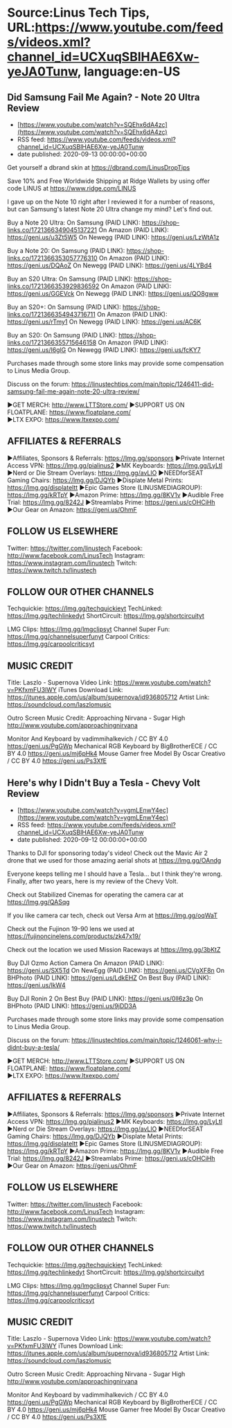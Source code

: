 # Source:Linus Tech Tips, URL:https://www.youtube.com/feeds/videos.xml?channel_id=UCXuqSBlHAE6Xw-yeJA0Tunw, language:en-US

## Did Samsung Fail Me Again? - Note 20 Ultra Review
 - [https://www.youtube.com/watch?v=SQEhx6dA4zc](https://www.youtube.com/watch?v=SQEhx6dA4zc)
 - RSS feed: https://www.youtube.com/feeds/videos.xml?channel_id=UCXuqSBlHAE6Xw-yeJA0Tunw
 - date published: 2020-09-13 00:00:00+00:00

Get yourself a dbrand skin at https://dbrand.com/LinusDropTips

Save 10% and Free Worldwide Shipping at Ridge Wallets by using offer code LINUS at https://www.ridge.com/LINUS

I gave up on the Note 10 right after I reviewed it for a number of reasons, but can Samsung's latest Note 20 Ultra change my mind? Let's find out.

Buy a Note 20 Ultra:
On Samsung (PAID LINK): https://shop-links.co/1721366349045137221
On Amazon (PAID LINK): https://geni.us/u3Zt5W5
On Newegg (PAID LINK): https://geni.us/LzWtA1z

Buy a Note 20:
On Samsung (PAID LINK): https://shop-links.co/1721366353057776310
On Amazon (PAID LINK): https://geni.us/DQAoZ
On Newegg (PAID LINK): https://geni.us/4LYBd4

Buy an S20 Ultra:
On Samsung (PAID LINK): https://shop-links.co/1721366353929836592
On Amazon (PAID LINK): https://geni.us/GGEVck
On Newegg (PAID LINK): https://geni.us/QO8gww

Buy an S20+:
On Samsung (PAID LINK): https://shop-links.co/1721366354943716711
On Amazon (PAID LINK): https://geni.us/rTmy1
On Newegg (PAID LINK): https://geni.us/AC6K

Buy an S20:
On Samsung (PAID LINK): https://shop-links.co/1721366355715646158
On Amazon (PAID LINK): https://geni.us/I6glG
On Newegg (PAID LINK): https://geni.us/fcKY7

Purchases made through some store links may provide some compensation to Linus Media Group.

Discuss on the forum: https://linustechtips.com/main/topic/1246411-did-samsung-fail-me-again-note-20-ultra-review/

►GET MERCH: http://www.LTTStore.com/
►SUPPORT US ON FLOATPLANE: https://www.floatplane.com/  
►LTX EXPO: https://www.ltxexpo.com/   

AFFILIATES & REFERRALS
---------------------------------------------------
►Affiliates, Sponsors & Referrals: https://lmg.gg/sponsors
►Private Internet Access VPN: https://lmg.gg/pialinus2
►MK Keyboards: https://lmg.gg/LyLtl
►Nerd or Die Stream Overlays: https://lmg.gg/avLlO
►NEEDforSEAT Gaming Chairs: https://lmg.gg/DJQYb
►Displate Metal Prints: https://lmg.gg/displateltt
►Epic Games Store (LINUSMEDIAGROUP): https://lmg.gg/kRTpY
►Amazon Prime: https://lmg.gg/8KV1v
►Audible Free Trial: https://lmg.gg/8242J
►Streamlabs Prime: https://geni.us/cOHCiHh
►Our Gear on Amazon: https://geni.us/OhmF
 
FOLLOW US ELSEWHERE
---------------------------------------------------  
Twitter: https://twitter.com/linustech
Facebook: http://www.facebook.com/LinusTech
Instagram: https://www.instagram.com/linustech
Twitch: https://www.twitch.tv/linustech

FOLLOW OUR OTHER CHANNELS
---------------------------------------------------  
Techquickie: https://lmg.gg/techquickieyt
TechLinked: https://lmg.gg/techlinkedyt
ShortCircuit: https://lmg.gg/shortcircuityt

LMG Clips: https://lmg.gg/lmgclipsyt
Channel Super Fun: https://lmg.gg/channelsuperfunyt
Carpool Critics: https://lmg.gg/carpoolcriticsyt

MUSIC CREDIT
---------------------------------------------------  
Title: Laszlo - Supernova
Video Link: https://www.youtube.com/watch?v=PKfxmFU3lWY
iTunes Download Link: https://itunes.apple.com/us/album/supernova/id936805712
Artist Link: https://soundcloud.com/laszlomusic

Outro Screen Music Credit: Approaching Nirvana - Sugar High http://www.youtube.com/approachingnirvana

Monitor And Keyboard by vadimmihalkevich / CC BY 4.0  https://geni.us/PgGWp
Mechanical RGB Keyboard by BigBrotherECE / CC BY 4.0 https://geni.us/mj6pHk4
Mouse Gamer free Model By Oscar Creativo / CC BY 4.0 https://geni.us/Ps3XfE

## Here's why I Didn't Buy a Tesla - Chevy Volt Review
 - [https://www.youtube.com/watch?v=ygmLEnwY4ec](https://www.youtube.com/watch?v=ygmLEnwY4ec)
 - RSS feed: https://www.youtube.com/feeds/videos.xml?channel_id=UCXuqSBlHAE6Xw-yeJA0Tunw
 - date published: 2020-09-12 00:00:00+00:00

Thanks to DJI for sponsoring today's video! Check out the Mavic Air 2 drone that we used for those amazing aerial shots at https://lmg.gg/OAndg

Everyone keeps telling me I should have a Tesla... but I think they're wrong.  Finally, after two years, here is my review of the Chevy Volt.

Check out Stabilized Cinemas for operating the camera car at https://lmg.gg/QASqg

If you like camera car tech, check out Versa Arm at https://lmg.gg/oqWaT

Check out the Fujinon 19-90 lens we used at https://fujinoncinelens.com/products/zk47x19/ 

Check out the location we used Mission Raceways at https://lmg.gg/3bKtZ

Buy DJI Ozmo Action Camera
On Amazon (PAID LINK): https://geni.us/SX5Td
On NewEgg (PAID LINK): https://geni.us/CVgXF8n
On BHPhoto (PAID LINK): https://geni.us/LdkEHZ
On Best Buy (PAID LINK): https://geni.us/IkW4

Buy DJI Ronin 2
On Best Buy (PAID LINK): https://geni.us/0lI6z3p
On BHPhoto (PAID LINK): https://geni.us/9jDD3A    

Purchases made through some store links may provide some compensation to Linus Media Group.

Discuss on the forum: https://linustechtips.com/main/topic/1246061-why-i-didnt-buy-a-tesla/

►GET MERCH: http://www.LTTStore.com/
►SUPPORT US ON FLOATPLANE: https://www.floatplane.com/  
►LTX EXPO: https://www.ltxexpo.com/   

AFFILIATES & REFERRALS
---------------------------------------------------
►Affiliates, Sponsors & Referrals: https://lmg.gg/sponsors
►Private Internet Access VPN: https://lmg.gg/pialinus2
►MK Keyboards: https://lmg.gg/LyLtl
►Nerd or Die Stream Overlays: https://lmg.gg/avLlO
►NEEDforSEAT Gaming Chairs: https://lmg.gg/DJQYb
►Displate Metal Prints: https://lmg.gg/displateltt
►Epic Games Store (LINUSMEDIAGROUP): https://lmg.gg/kRTpY
►Amazon Prime: https://lmg.gg/8KV1v
►Audible Free Trial: https://lmg.gg/8242J
►Streamlabs Prime: https://geni.us/cOHCiHh
►Our Gear on Amazon: https://geni.us/OhmF
 
FOLLOW US ELSEWHERE
---------------------------------------------------  
Twitter: https://twitter.com/linustech
Facebook: http://www.facebook.com/LinusTech
Instagram: https://www.instagram.com/linustech
Twitch: https://www.twitch.tv/linustech

FOLLOW OUR OTHER CHANNELS
---------------------------------------------------  
Techquickie: https://lmg.gg/techquickieyt
TechLinked: https://lmg.gg/techlinkedyt
ShortCircuit: https://lmg.gg/shortcircuityt

LMG Clips: https://lmg.gg/lmgclipsyt
Channel Super Fun: https://lmg.gg/channelsuperfunyt
Carpool Critics: https://lmg.gg/carpoolcriticsyt

MUSIC CREDIT
---------------------------------------------------  
Title: Laszlo - Supernova
Video Link: https://www.youtube.com/watch?v=PKfxmFU3lWY
iTunes Download Link: https://itunes.apple.com/us/album/supernova/id936805712
Artist Link: https://soundcloud.com/laszlomusic

Outro Screen Music Credit: Approaching Nirvana - Sugar High http://www.youtube.com/approachingnirvana

Monitor And Keyboard by vadimmihalkevich / CC BY 4.0  https://geni.us/PgGWp
Mechanical RGB Keyboard by BigBrotherECE / CC BY 4.0 https://geni.us/mj6pHk4
Mouse Gamer free Model By Oscar Creativo / CC BY 4.0 https://geni.us/Ps3XfE

